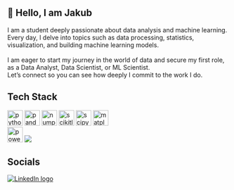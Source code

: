 <h2 align="left">💫 Hello, I am Jakub</h2>
I am a student deeply passionate about data analysis and machine learning. <br>
Every day, I delve into topics such as data processing, statistics, <br>
visualization, and building machine learning models.<br> <br>
I am eager to start my journey in the world of data and secure my first role, <br>
as a Data Analyst, Data Scientist, or ML Scientist. <br>
Let’s connect so you can see how deeply I commit to the work I do.

## Tech Stack
<div align="left">
  <img src="https://cdn.jsdelivr.net/gh/devicons/devicon/icons/python/python-original.svg" height="35" alt="python logo"  />
  <img src="https://img.shields.io/badge/pandas-150458?logo=pandas&logoColor=white&style=for-the-badge" height="35" alt="pandas logo"  />
  <img src="https://img.shields.io/badge/NumPy-013243?logo=numpy&logoColor=white&style=for-the-badge" height="35" alt="numpy logo"  />
  <img src="https://img.shields.io/badge/scikit--learn-%23F7931E.svg?style=for-the-badge&logo=scikit-learn&logoColor=white" height="35" alt="scikitlearn logo"  />
  <img src="https://img.shields.io/badge/SciPy-%230C55A5.svg?style=for-the-badge&logo=scipy&logoColor=%white" height="35" alt="scipy logo"  /> 
  <img src="https://img.shields.io/badge/Matplotlib-%23ffffff.svg?style=for-the-badge&logo=Matplotlib&logoColor=black" height="35" alt="matplotlib logo"  /> 
  <br>
  <img src="https://upload.wikimedia.org/wikipedia/commons/c/cf/New_Power_BI_Logo.svg" height="35" alt="powerbi logo"  />
  <img src="https://skillicons.dev/icons?i=mysql,aws,azure,git,docker,excel" />
</div>
<h2 align="left">Socials</h2>
<div align="left">
  <a href="https://www.linkedin.com/in/jakubbielas/" target="_blank" rel="noopener noreferrer">
    <img src="https://skillicons.dev/icons?i=linkedin" alt="LinkedIn logo" />
  </a>
</div>
